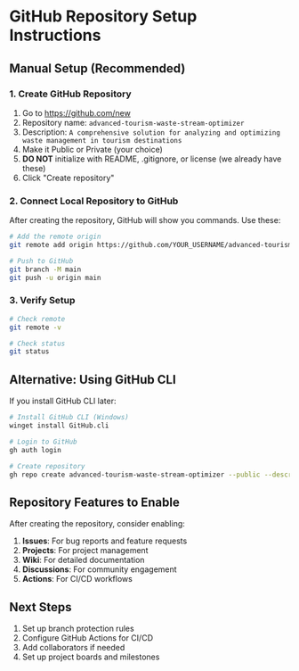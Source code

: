 # GitHub Repository Setup Instructions

## Manual Setup (Recommended)

### 1. Create GitHub Repository
1. Go to https://github.com/new
2. Repository name: `advanced-tourism-waste-stream-optimizer`
3. Description: `A comprehensive solution for analyzing and optimizing waste management in tourism destinations`
4. Make it Public or Private (your choice)
5. **DO NOT** initialize with README, .gitignore, or license (we already have these)
6. Click "Create repository"

### 2. Connect Local Repository to GitHub
After creating the repository, GitHub will show you commands. Use these:

```bash
# Add the remote origin
git remote add origin https://github.com/YOUR_USERNAME/advanced-tourism-waste-stream-optimizer.git

# Push to GitHub
git branch -M main
git push -u origin main
```

### 3. Verify Setup
```bash
# Check remote
git remote -v

# Check status
git status
```

## Alternative: Using GitHub CLI

If you install GitHub CLI later:

```bash
# Install GitHub CLI (Windows)
winget install GitHub.cli

# Login to GitHub
gh auth login

# Create repository
gh repo create advanced-tourism-waste-stream-optimizer --public --description "A comprehensive solution for analyzing and optimizing waste management in tourism destinations" --source=. --remote=origin --push
```

## Repository Features to Enable

After creating the repository, consider enabling:

1. **Issues**: For bug reports and feature requests
2. **Projects**: For project management
3. **Wiki**: For detailed documentation
4. **Discussions**: For community engagement
5. **Actions**: For CI/CD workflows

## Next Steps

1. Set up branch protection rules
2. Configure GitHub Actions for CI/CD
3. Add collaborators if needed
4. Set up project boards and milestones 